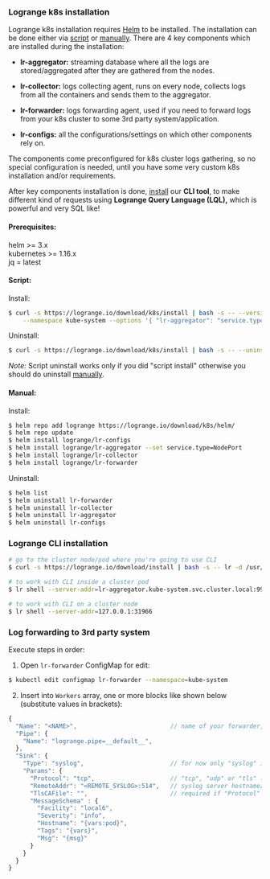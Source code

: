### Logrange k8s installation

Logrange k8s installation requires [Helm](https://helm.sh/) to be installed. The installation can be done either via [script](#script) or [manually](#manual). There are 4 key components which are installed during the installation: 

* **lr-aggregator:** streaming database where all the logs are stored/aggregated after they are gathered from the nodes.

* **lr-collector:** logs collecting agent, runs on every node, collects logs from all the containers and sends them to the aggregator.

* **lr-forwarder:** logs forwarding agent, used if you need to forward logs from your k8s cluster to some 3rd party system/application.

* **lr-configs:** all the configurations/settings on which other components rely on.

The components come preconfigured for k8s cluster logs gathering, so no special configuration is needed, until you have some very custom k8s installation and/or requirements.

After key components installation is done, [install](#logrange-cli-installation) our **CLI tool**, to make different kind of requests using **Logrange Query Language (LQL),** which is powerful and very SQL like!

#### Prerequisites:

helm >= 3.x<br/>
kubernetes >= 1.16.x<br/>
jq = latest

#### Script:

Install:<br/>
```bash
$ curl -s https://logrange.io/download/k8s/install | bash -s -- --version v0.1.48 \
    --namespace kube-system --options '{ "lr-aggregator": "service.type=NodePort" }'
```

Uninstall:<br/>
```bash
$ curl -s https://logrange.io/download/k8s/install | bash -s -- --uninstall --wipe
```

_Note:_ Script uninstall works only if you did "script install" otherwise you should do uninstall [manually](#manual).

#### Manual:

Install:<br/>
```bash
$ helm repo add logrange https://logrange.io/download/k8s/helm/
$ helm repo update
$ helm install logrange/lr-configs 
$ helm install logrange/lr-aggregator --set service.type=NodePort
$ helm install logrange/lr-collector
$ helm install logrange/lr-forwarder
```

Uninstall:<br/>
```bash
$ helm list
$ helm uninstall lr-forwarder
$ helm uninstall lr-collector
$ helm uninstall lr-aggregator
$ helm uninstall lr-configs 
```

### Logrange CLI installation

```bash
# go to the cluster node/pod where you're going to use CLI
$ curl -s https://logrange.io/download/install | bash -s -- lr -d /usr/local/bin

# to work with CLI inside a cluster pod
$ lr shell --server-addr=lr-aggregator.kube-system.svc.cluster.local:9966

# to work with CLI on a cluster node
$ lr shell --server-addr=127.0.0.1:31966
```

### Log forwarding to 3rd party system

Execute steps in order:

1. Open `lr-forwarder` ConfigMap for edit:<br/>
```bash
$ kubectl edit configmap lr-forwarder --namespace=kube-system
```
2. Insert into `Workers` array, one or more blocks like shown below (substitute values in brackets):
```javascript
{
  "Name": "<NAME>",                          // name of your forwarder, e.g. "forwarder1"
  "Pipe": {
    "Name": "logrange.pipe=__default__",
  },
  "Sink": {
    "Type": "syslog",                        // for now only "syslog" is supported
    "Params": {
      "Protocol": "tcp",                     // "tcp", "udp" or "tls" (requires non-empty "TlsCAFile")
      "RemoteAddr": "<REMOTE_SYSLOG>:514",   // syslog server hostname/ip to where logs to be forwarded
      "TlsCAFile": "",                       // required if "Protocol" is "tls"
      "MessageSchema" : {
        "Facility": "local6",
        "Severity": "info",
        "Hostname": "{vars:pod}",
        "Tags": "{vars}",
        "Msg": "{msg}"
      }
    } 
  }
}
 ```
